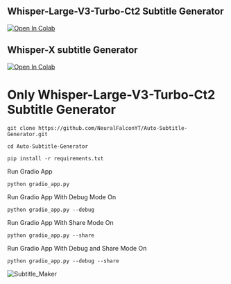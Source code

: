 ## Whisper-Large-V3-Turbo-Ct2 Subtitle Generator
[![Open In Colab](https://colab.research.google.com/assets/colab-badge.svg)](https://colab.research.google.com/github/NeuralFalconYT/Auto-Subtitle-Generator/blob/main/whisper_large_v3_turbo_ct2_Subtitle_Generator.ipynb) <br>

## Whisper-X subtitle Generator
[![Open In Colab](https://colab.research.google.com/assets/colab-badge.svg)](https://colab.research.google.com/github/NeuralFalconYT/Auto-Subtitle-Generator/blob/main/Whisper_X_subtitle_Generator.ipynb) <br>

# Only Whisper-Large-V3-Turbo-Ct2 Subtitle Generator
```
git clone https://github.com/NeuralFalconYT/Auto-Subtitle-Generator.git
```
```
cd Auto-Subtitle-Generator
```
```
pip install -r requirements.txt
```
Run Gradio App
```
python gradio_app.py 
```
Run Gradio App With Debug Mode On
```
python gradio_app.py --debug 
```
Run Gradio App With Share Mode On
```
python gradio_app.py --share
```
Run Gradio App With Debug and Share Mode On

```
python gradio_app.py --debug --share
```
![Subtitle_Maker](https://github.com/user-attachments/assets/194313e7-9822-4bfa-b938-84dbef682e9e)

